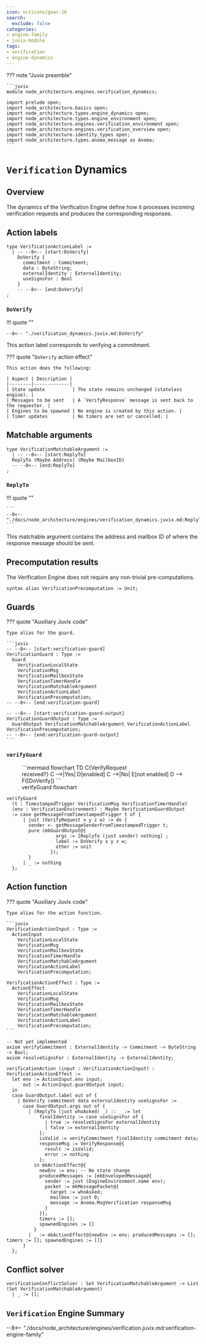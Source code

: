 ```yaml
---
icon: octicons/gear-16
search:
  exclude: false
categories:
- engine-family
- juvix-module
tags:
- verification
- engine-dynamics
---
```


??? note "Juvix preamble"

    ```juvix
    module node_architecture.engines.verification_dynamics;

    import prelude open;
    import node_architecture.basics open;
    import node_architecture.types.engine_dynamics open;
    import node_architecture.types.engine_environment open;
    import node_architecture.engines.verification_environment open;
    import node_architecture.engines.verification_overview open;
    import node_architecture.identity_types open;
    import node_architecture.types.anoma_message as Anoma;
    ```

# `Verification` Dynamics

## Overview

The dynamics of the Verification Engine define how it processes incoming verification requests and produces the corresponding responses.

## Action labels

<!-- --8<-- [start:verification-action-label] -->
```juvix
type VerificationActionLabel :=
  | -- --8<-- [start:DoVerify]
    DoVerify {
      commitment : Commitment;
      data : ByteString;
      externalIdentity : ExternalIdentity;
      useSignsFor : Bool
    }
    -- --8<-- [end:DoVerify]
;
```
<!-- --8<-- [end:verification-action-label] -->

### `DoVerify`

!!! quote ""

    --8<-- "./verification_dynamics.juvix.md:DoVerify"

This action label corresponds to verifying a commitment.

??? quote "`DoVerify` action effect"

    This action does the following:

    | Aspect | Description |
    |--------|-------------|
    | State update          | The state remains unchanged (stateless engine). |
    | Messages to be sent   | A `VerifyResponse` message is sent back to the requester. |
    | Engines to be spawned | No engine is created by this action. |
    | Timer updates         | No timers are set or cancelled. |

## Matchable arguments

<!-- --8<-- [start:verification-matchable-argument] -->

```juvix
type VerificationMatchableArgument :=
  | -- --8<-- [start:ReplyTo]
  ReplyTo (Maybe Address) (Maybe MailboxID)
  -- --8<-- [end:ReplyTo]
;
```
<!-- --8<-- [end:verification-matchable-argument] -->

### `ReplyTo`

!!! quote ""

    ```
    --8<-- "./docs/node_architecture/engines/verification_dynamics.juvix.md:ReplyTo"
    ```

This matchable argument contains the address and mailbox ID of where the response message should be sent.

## Precomputation results

The Verification Engine does not require any non-trivial pre-computations.

<!-- --8<-- [start:verification-precomputation-entry] -->
```juvix
syntax alias VerificationPrecomputation := Unit;
```
<!-- --8<-- [end:verification-precomputation-entry] -->

## Guards

??? quote "Auxiliary Juvix code"

    Type alias for the guard.

    ```juvix
    -- --8<-- [start:verification-guard]
    VerificationGuard : Type :=
      Guard
        VerificationLocalState
        VerificationMsg
        VerificationMailboxState
        VerificationTimerHandle
        VerificationMatchableArgument
        VerificationActionLabel
        VerificationPrecomputation;
    -- --8<-- [end:verification-guard]

    -- --8<-- [start:verification-guard-output]
    VerificationGuardOutput : Type :=
      GuardOutput VerificationMatchableArgument VerificationActionLabel VerificationPrecomputation;
    -- --8<-- [end:verification-guard-output]
    ```

### `verifyGuard`

<figure markdown>
```mermaid
flowchart TD
    C{VerifyRequest<br>received?}
    C -->|Yes| D[enabled]
    C -->|No| E[not enabled]
    D --> F([DoVerify])
```
<figcaption>verifyGuard flowchart</figcaption>
</figure>

<!-- --8<-- [start:verify-guard] -->
```juvix
verifyGuard
  (t : TimestampedTrigger VerificationMsg VerificationTimerHandle)
  (env : VerificationEnvironment) : Maybe VerificationGuardOutput
  := case getMessageFromTimestampedTrigger t of {
      | just (VerifyRequest x y z w) := do {
        sender <- getMessageSenderFromTimestampedTrigger t;
        pure (mkGuardOutput@{
                  args := [ReplyTo (just sender) nothing] ;
                  label := DoVerify x y z w;
                  other := unit
                });
        }
      | _ := nothing
  };
```
<!-- --8<-- [end:verify-guard] -->

## Action function

??? quote "Auxiliary Juvix code"

    Type alias for the action function.

    ```juvix
    VerificationActionInput : Type :=
      ActionInput
        VerificationLocalState
        VerificationMsg
        VerificationMailboxState
        VerificationTimerHandle
        VerificationMatchableArgument
        VerificationActionLabel
        VerificationPrecomputation;

    VerificationActionEffect : Type :=
      ActionEffect
        VerificationLocalState
        VerificationMsg
        VerificationMailboxState
        VerificationTimerHandle
        VerificationMatchableArgument
        VerificationActionLabel
        VerificationPrecomputation;
    ```

<!-- --8<-- [start:action-function] -->
```juvix
-- Not yet implemented
axiom verifyCommitment : ExternalIdentity -> Commitment -> ByteString -> Bool;
axiom resolveSignsFor : ExternalIdentity -> ExternalIdentity;

verificationAction (input : VerificationActionInput) : VerificationActionEffect :=
  let env := ActionInput.env input;
      out := ActionInput.guardOutput input;
  in
  case GuardOutput.label out of {
    | DoVerify commitment data externalIdentity useSignsFor := 
      case GuardOutput.args out of {
        | (ReplyTo (just whoAsked) _) :: _ := let
            finalIdentity := case useSignsFor of {
              | true := resolveSignsFor externalIdentity
              | false := externalIdentity
            };
            isValid := verifyCommitment finalIdentity commitment data;
            responseMsg := VerifyResponse@{
              result := isValid;
              error := nothing
            };
          in mkActionEffect@{
            newEnv := env; -- No state change
            producedMessages := [mkEnvelopedMessage@{
              sender := just (EngineEnvironment.name env);
              packet := mkMessagePacket@{
                target := whoAsked;
                mailbox := just 0;
                message := Anoma.MsgVerification responseMsg
              }
            }];
            timers := [];
            spawnedEngines := []
          }
        | _ := mkActionEffect@{newEnv := env; producedMessages := []; timers := []; spawnedEngines := []}
      }
  };
```
<!-- --8<-- [end:action-function] -->

## Conflict solver

```juvix
verificationConflictSolver : Set VerificationMatchableArgument -> List (Set VerificationMatchableArgument)
  | _ := [];
```

## `Verification` Engine Summary

--8<-- "./docs/node_architecture/engines/verification.juvix.md:verification-engine-family"
